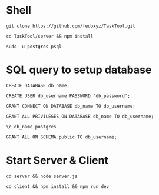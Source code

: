 # Shell
`git clone https://github.com/fedoxyz/TaskTool.git`

`cd TaskTool/server && npm install`

`sudo -u postgres psql`


# SQL query to setup database 
```
CREATE DATABASE db_name;

CREATE USER db_username PASSWORD 'db_password';

GRANT CONNECT ON DATABASE db_name TO db_username;

GRANT ALL PRIVILEGES ON DATABASE db_name TO db_username;

\c db_name postgres

GRANT ALL ON SCHEMA public TO db_username;
```

# Start Server & Client
`cd server && node server.js`

`cd client && npm install && npm run dev`



